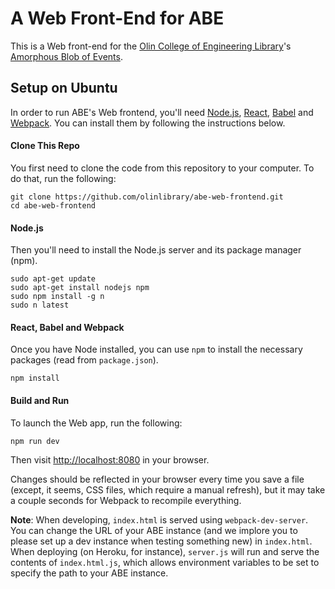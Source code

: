 # A Web Front-End for ABE
This is a Web front-end for the
[Olin College of Engineering Library](http://www.olin.build')'s
[Amorphous Blob of Events](https://github.com/olinlibrary/ABE).

## Setup on Ubuntu

In order to run ABE's Web frontend, you'll need [Node.js](https://nodejs.org/en/https://nodejs.org/en/),
[React](https://facebook.github.io/react/), [Babel](https://babeljs.io/) and [Webpack](https://webpack.js.org/).
You can install them by following the instructions below.

#### Clone This Repo

You first need to clone the code from this repository to your computer. To do that, run the following:

    git clone https://github.com/olinlibrary/abe-web-frontend.git
    cd abe-web-frontend

#### Node.js

Then you'll need to install the Node.js server and its package manager (npm).

    sudo apt-get update
    sudo apt-get install nodejs npm
    sudo npm install -g n
    sudo n latest

#### React, Babel and Webpack

Once you have Node installed, you can use `npm` to install the necessary packages (read from `package.json`).

    npm install

#### Build and Run

To launch the Web app, run the following:

    npm run dev

Then visit [http://localhost:8080](http://localhost:8080) in your browser.

Changes should be reflected in your browser every time you save a file (except, it seems, CSS files, which require a manual refresh),
but it may take a couple seconds for Webpack to recompile everything.

**Note**: When developing, `index.html` is served using `webpack-dev-server`. You can change the URL of your ABE instance
(and we implore you to please set up a dev instance when testing something new) in `index.html`. When deploying (on Heroku, for instance),
`server.js` will run and serve the contents of `index.html.js`, which allows environment variables to be set to specify
the path to your ABE instance.
